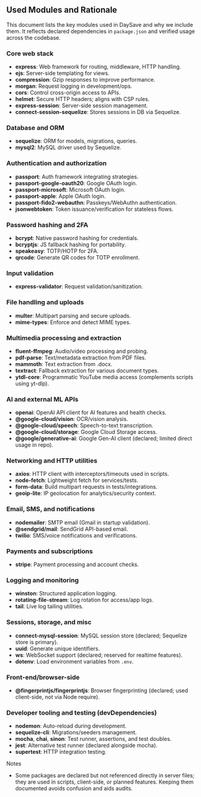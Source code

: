 ## Used Modules and Rationale

This document lists the key modules used in DaySave and why we include them. It reflects declared dependencies in `package.json` and verified usage across the codebase.

### Core web stack
- **express**: Web framework for routing, middleware, HTTP handling.
- **ejs**: Server-side templating for views.
- **compression**: Gzip responses to improve performance.
- **morgan**: Request logging in development/ops.
- **cors**: Control cross-origin access to APIs.
- **helmet**: Secure HTTP headers; aligns with CSP rules.
- **express-session**: Server-side session management.
- **connect-session-sequelize**: Stores sessions in DB via Sequelize.

### Database and ORM
- **sequelize**: ORM for models, migrations, queries.
- **mysql2**: MySQL driver used by Sequelize.

### Authentication and authorization
- **passport**: Auth framework integrating strategies.
- **passport-google-oauth20**: Google OAuth login.
- **passport-microsoft**: Microsoft OAuth login.
- **passport-apple**: Apple OAuth login.
- **passport-fido2-webauthn**: Passkeys/WebAuthn authentication.
- **jsonwebtoken**: Token issuance/verification for stateless flows.

### Password hashing and 2FA
- **bcrypt**: Native password hashing for credentials.
- **bcryptjs**: JS fallback hashing for portability.
- **speakeasy**: TOTP/HOTP for 2FA.
- **qrcode**: Generate QR codes for TOTP enrollment.

### Input validation
- **express-validator**: Request validation/sanitization.

### File handling and uploads
- **multer**: Multipart parsing and secure uploads.
- **mime-types**: Enforce and detect MIME types.

### Multimedia processing and extraction
- **fluent-ffmpeg**: Audio/video processing and probing.
- **pdf-parse**: Text/metadata extraction from PDF files.
- **mammoth**: Text extraction from .docx.
- **textract**: Fallback extraction for various document types.
- **ytdl-core**: Programmatic YouTube media access (complements scripts using yt-dlp).

### AI and external ML APIs
- **openai**: OpenAI API client for AI features and health checks.
- **@google-cloud/vision**: OCR/vision analysis.
- **@google-cloud/speech**: Speech-to-text transcription.
- **@google-cloud/storage**: Google Cloud Storage access.
- **@google/generative-ai**: Google Gen-AI client (declared; limited direct usage in repo).

### Networking and HTTP utilities
- **axios**: HTTP client with interceptors/timeouts used in scripts.
- **node-fetch**: Lightweight fetch for services/tests.
- **form-data**: Build multipart requests in tests/integrations.
- **geoip-lite**: IP geolocation for analytics/security context.

### Email, SMS, and notifications
- **nodemailer**: SMTP email (Gmail in startup validation).
- **@sendgrid/mail**: SendGrid API-based email.
- **twilio**: SMS/voice notifications and verifications.

### Payments and subscriptions
- **stripe**: Payment processing and account checks.

### Logging and monitoring
- **winston**: Structured application logging.
- **rotating-file-stream**: Log rotation for access/app logs.
- **tail**: Live log tailing utilities.

### Sessions, storage, and misc
- **connect-mysql-session**: MySQL session store (declared; Sequelize store is primary).
- **uuid**: Generate unique identifiers.
- **ws**: WebSocket support (declared; reserved for realtime features).
- **dotenv**: Load environment variables from `.env`.

### Front-end/browser-side
- **@fingerprintjs/fingerprintjs**: Browser fingerprinting (declared; used client-side, not via Node require).

### Developer tooling and testing (devDependencies)
- **nodemon**: Auto-reload during development.
- **sequelize-cli**: Migrations/seeders management.
- **mocha**, **chai**, **sinon**: Test runner, assertions, and test doubles.
- **jest**: Alternative test runner (declared alongside mocha).
- **supertest**: HTTP integration testing.

Notes
- Some packages are declared but not referenced directly in server files; they are used in scripts, client-side, or planned features. Keeping them documented avoids confusion and aids audits.

